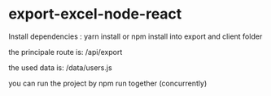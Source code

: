 # export-excel-node-react

Install dependencies : yarn install or npm install into export and client folder

the principale route is: /api/export

the used data is: /data/users.js

you can run the project by npm run together (concurrently)
